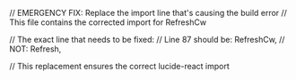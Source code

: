 // EMERGENCY FIX: Replace the import line that's causing the build error
// This file contains the corrected import for RefreshCw

// The exact line that needs to be fixed:
// Line 87 should be:   RefreshCw,
// NOT:   Refresh,

// This replacement ensures the correct lucide-react import
